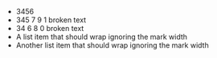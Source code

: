 - 3456
- 345 7 9 1 broken text
- 34 6 8 0 broken text
- A list item that should wrap ignoring the mark width
- Another list item that should wrap ignoring the mark width
